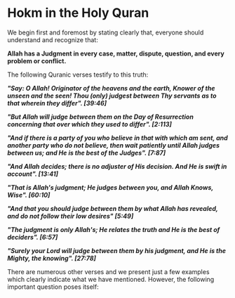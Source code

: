 Hokm in the Holy Quran
======================

We begin first and foremost by stating clearly that, everyone should
understand and recognize that:

**Allah has a Judgment in every case, matter, dispute, question, and
every problem or conflict.**

The following Quranic verses testify to this truth:

***"Say: O Allah! Originator of the heavens and the earth, Knower of the
unseen and the seen! Thou (only) judgest between Thy servants as to that
wherein they differ". [39:46]***

***"But Allah will judge between them on the Day of Resurrection
concerning that over which they used to differ". [2:113]***

***"And if there is a party of you who believe in that with which am
sent, and another party who do not believe, then wait patiently until
Allah judges between us; and He is the best of the Judges". [7:87]***

***"And Allah decides; there is no adjuster of His decision. And He is
swift in account". [13:41]***

***"That is Allah's judgment; He judges between you, and Allah Knows,
Wise". [60:10]***

***"And that you should judge between them by what Allah has revealed,
and do not follow their low desires" [5:49]***

***"The judgment is only Allah's; He relates the truth and He is the
best of deciders". [6:57]***

***"Surely your Lord will judge between them by his judgment, and He is
the Mighty, the knowing". [27:78]***

There are numerous other verses and we present just a few examples which
clearly indicate what we have mentioned. However, the following
important question poses itself:


